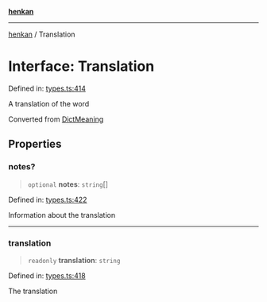[**henkan**](../README.md)

***

[henkan](../README.md) / Translation

# Interface: Translation

Defined in: [types.ts:414](https://github.com/Ronokof/Henkan/blob/2ebb5bac1977f3a31819e77efebc48d02b0a7059/src/types.ts#L414)

A translation of the word

Converted from [DictMeaning](DictMeaning.md)

## Properties

### notes?

> `optional` **notes**: `string`[]

Defined in: [types.ts:422](https://github.com/Ronokof/Henkan/blob/2ebb5bac1977f3a31819e77efebc48d02b0a7059/src/types.ts#L422)

Information about the translation

***

### translation

> `readonly` **translation**: `string`

Defined in: [types.ts:418](https://github.com/Ronokof/Henkan/blob/2ebb5bac1977f3a31819e77efebc48d02b0a7059/src/types.ts#L418)

The translation
